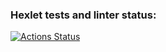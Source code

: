 ### Hexlet tests and linter status:
[![Actions Status](https://github.com/Lita-23/frontend-project-44/actions/workflows/hexlet-check.yml/badge.svg)](https://github.com/Lita-23/frontend-project-44/actions)